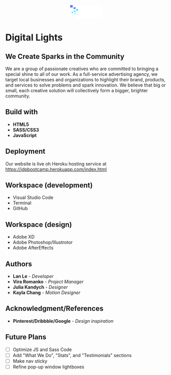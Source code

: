 <p align="center"><img src="images/logo_v2.svg" width="20%">

# Digital Lights
## We Create Sparks in the Community


We are a group of passionate creatives who are committed to bringing a special shine to all of our work. As a full-service advertising agency, we target local businesses and organizations to highlight their brand, products, and services to solve problems and spark innovation. We believe that big or small, each creative solution will collectively form a bigger, brighter community.


## Build with
* **HTML5**
* **SASS/CSS3**
* **JavaScript**

## Deployment

Our website is live oh Heroku hosting service at
https://idpbootcamp.herokuapp.com/index.html


## Workspace (development)
* Visual Studio Code
* Terminal
* GitHub

## Workspace (design)
* Adobe XD
* Adobe Photoshop/Illustrotor
* Adobe AfterEffects

## Authors

* **Lan Le** - *Developer* 
* **Vira Romanko** - *Project Manager* 
* **Julia Kandych** - *Designer* 
* **Kayla Chang** - *Motion Designer* 

## Acknowledgment/References

* **Pinterest/Dribbble/Google** - *Design inspiration* 

## Future Plans
- [ ] Optimize JS and Sass Code
- [ ] Add "What We Do", "Stats", and "Testimonials" sections
- [ ] Make nav sticky
- [ ] Refine pop-up window lightboxes 
